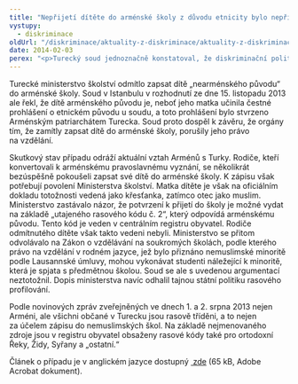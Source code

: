 ```yaml
---
title: "Nepřijetí dítěte do arménské školy z důvodu etnicity bylo nepřípustné"
vystupy:
  - diskriminace
oldUrl: "/diskriminace/aktuality-z-diskriminace/aktuality-z-diskriminace-2014/neprijeti-ditete-do-armenske-skoly-z-duvodu-etnicity-bylo-nepripustne/"
date: 2014-02-03
perex: "<p>Turecký soud jednoznačně konstatoval, že diskriminační politika v přístupu ke vzdělání z důvodu odlišné etnicity je porušováním práva na vzdělání garantovaného tureckou Ústavou a Evropskou úmluvou o lidských právech. Případ navíc odhalil, že se turecké státní orgány dopouštějí rasového profilování v masovém měřítku.</p>"
---
```


<!-- imported from the old website -->

<p class="align-blok">Turecké ministerstvo školství odmítlo zapsat dítě „nearménského původu“ do arménské školy. Soud v Istanbulu v rozhodnutí ze dne 15. listopadu 2013 ale řekl, že dítě arménského původu je, neboť jeho matka učinila čestné prohlášení o etnickém původu u soudu, a toto prohlášení bylo stvrzeno Arménským patriarchátem Turecka. Soud proto dospěl k závěru, že orgány tím, že zamítly zapsat dítě do arménské školy, porušily jeho právo na vzdělání.</p><p class="align-blok">Skutkový stav případu odráží aktuální vztah Arménů s Turky. Rodiče, kteří konvertovali k arménskému pravoslavnému vyznání, se několikrát bezúspěšně pokoušeli zapsat své dítě do arménské školy. K zápisu však potřebují povolení Ministerstva školství. Matka dítěte je však na oficiálním dokladu totožnosti vedená jako křesťanka, zatímco otec jako muslim. Ministerstvo zastávalo názor, že potvrzení k přijetí do školy je možné vydat na základě „utajeného rasového kódu č. 2“, který odpovídá arménskému původu. Tento kód je veden v centrálním registru obyvatel. Rodiče odmítnutého dítěte však takto vedeni nebyli. Ministerstvo se přitom odvolávalo na Zákon o vzdělávání na soukromých školách, podle kterého právo na vzdělání v rodném jazyce, jež bylo přiznáno nemuslimské minoritě podle Lausannské úmluvy, mohou vykonávat studenti náležející k minoritě, která je spjata s předmětnou školou. Soud se ale s uvedenou argumentací neztotožnil. Dopis ministerstva navíc odhalil tajnou státní politiku rasového profilování. </p><p class="align-blok">Podle novinových zpráv zveřejněných ve dnech 1. a 2. srpna 2013 nejen Arméni, ale všichni občané v Turecku jsou rasově tříděni, a to nejen za účelem zápisu do nemuslimských škol. Na základě nejmenovaného zdroje jsou v registru obyvatel obsaženy rasové kódy také pro ortodoxní Řeky, Židy, Syřany a „ostatní.“</p><p class="align-blok">Článek o případu je v anglickém jazyce dostupný <a title="Otevření do nového okna" href="/uploads-import/DISKRIMINACE/aktuality/TR-40-Turkish_court_issues_injunction_against_the_Ministry_of_Education_s_refusal_to_enroll_a_child_to_an_Armenian_school.pdf" class="-" target="_blank"> zde</a> (65 kB, Adobe Acrobat dokument). </p>
